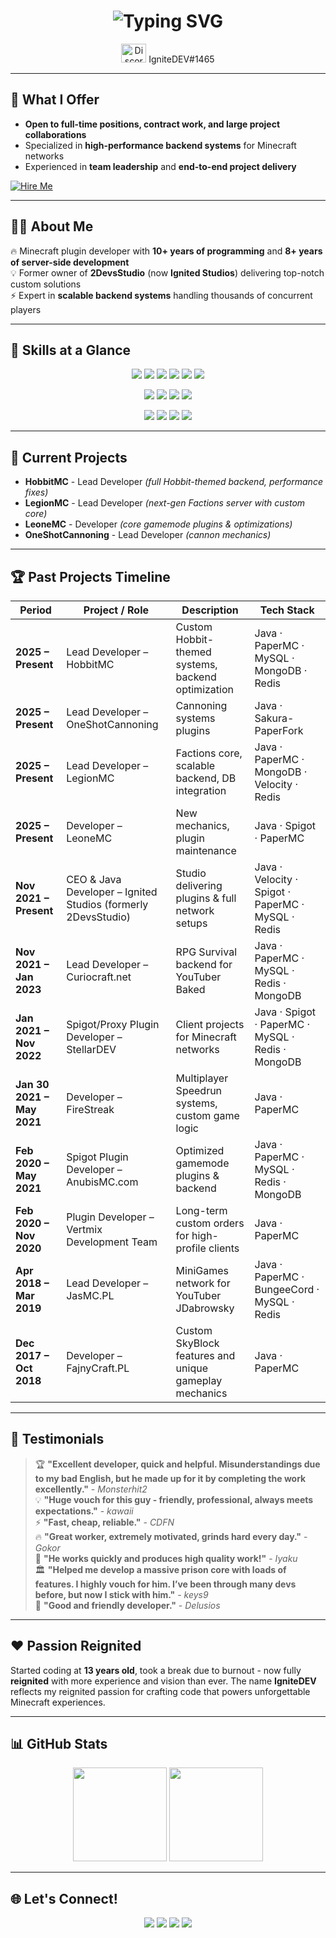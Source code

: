<!-- Hero Section -->
<h1 align="center">
  <img src="https://readme-typing-svg.demolab.com?font=Fira+Code&weight=500&size=28&pause=1000&color=F78B3D&center=true&vCenter=true&width=850&lines=Hi+%F0%9F%91%8B%2C+I'm+Mateusz+Jasi%C5%84ski;aka+IgniteDEV;Minecraft+Plugin+Architect+%26+Backend+Developer;10%2B+Years+of+Programming+Experience;8%2B+Years+of+Minecraft+Development" alt="Typing SVG" />
</h1>

<p align="center">
  <img src="https://raw.githubusercontent.com/rahuldkjain/github-profile-readme-generator/master/src/images/icons/Social/discord.svg" alt="Discord" height="30" width="40" />
  IgniteDEV#1465
</p>

---

## 🤝 What I Offer
- **Open to full-time positions, contract work, and large project collaborations**  
- Specialized in **high-performance backend systems** for Minecraft networks  
- Experienced in **team leadership** and **end-to-end project delivery**  

[![Hire Me](https://img.shields.io/badge/Email-ignitedevcontact%40gmail.com-red?style=for-the-badge&logo=gmail&logoColor=white)](mailto:ignitedevcontact@gmail.com)

---

## 👨‍💻 About Me  
🔥 Minecraft plugin developer with **10+ years of programming** and **8+ years of server-side development**  
💡 Former owner of **2DevsStudio** (now **Ignited Studios**) delivering top-notch custom solutions  
⚡ Expert in **scalable backend systems** handling thousands of concurrent players  

---

## 🧩 Skills at a Glance

<p align="center">
  <img src="https://img.shields.io/badge/Java-%23f89820.svg?style=for-the-badge&logo=openjdk&logoColor=white" />
  <img src="https://img.shields.io/badge/C%23-239120.svg?style=for-the-badge&logo=c-sharp&logoColor=white" />
  <img src="https://img.shields.io/badge/Node.js-339933?style=for-the-badge&logo=node.js&logoColor=white" />
  <img src="https://img.shields.io/badge/PHP-777BB4?style=for-the-badge&logo=php&logoColor=white" />
  <img src="https://img.shields.io/badge/Unity-000000?style=for-the-badge&logo=unity&logoColor=white" />
  <img src="https://img.shields.io/badge/Unreal-0E1128?style=for-the-badge&logo=unreal-engine&logoColor=white" />
</p>

<p align="center">
  <img src="https://img.shields.io/badge/MySQL-4479A1?style=for-the-badge&logo=mysql&logoColor=white" />
  <img src="https://img.shields.io/badge/PostgreSQL-316192?style=for-the-badge&logo=postgresql&logoColor=white" />
  <img src="https://img.shields.io/badge/MongoDB-47A248?style=for-the-badge&logo=mongodb&logoColor=white" />
  <img src="https://img.shields.io/badge/Redis-DC382D?style=for-the-badge&logo=redis&logoColor=white" />
</p>

<p align="center">
  <img src="https://img.shields.io/badge/Spigot-ED8106?style=for-the-badge&logo=spigotmc&logoColor=white" />
  <img src="https://img.shields.io/badge/PaperMC-white?style=for-the-badge&logo=java&logoColor=black" />
  <img src="https://img.shields.io/badge/BungeeCord-blue?style=for-the-badge&logo=java&logoColor=white" />
  <img src="https://img.shields.io/badge/Velocity-black?style=for-the-badge&logo=java&logoColor=white" />
</p>

---

## 🚀 Current Projects
- **HobbitMC** - Lead Developer *(full Hobbit-themed backend, performance fixes)*  
- **LegionMC** - Lead Developer *(next-gen Factions server with custom core)*  
- **LeoneMC** - Developer *(core gamemode plugins & optimizations)*  
- **OneShotCannoning** - Lead Developer *(cannon mechanics)*  

---

## 🏆 Past Projects Timeline

| Period                     | Project / Role                                   | Description                                                      | Tech Stack                                         |
|----------------------------|-------------------------------------------------|------------------------------------------------------------------|---------------------------------------------------|
| **2025 – Present**         | Lead Developer – HobbitMC                       | Custom Hobbit-themed systems, backend optimization               | Java · PaperMC · MySQL · MongoDB · Redis          |
| **2025 – Present**         | Lead Developer – OneShotCannoning              | Cannoning systems plugins                                         | Java · Sakura-PaperFork                           |
| **2025 – Present**         | Lead Developer – LegionMC                       | Factions core, scalable backend, DB integration                  | Java · PaperMC · MongoDB · Velocity · Redis      |
| **2025 – Present**         | Developer – LeoneMC                             | New mechanics, plugin maintenance                                 | Java · Spigot · PaperMC                           |
| **Nov 2021 – Present**     | CEO & Java Developer – Ignited Studios (formerly 2DevsStudio) | Studio delivering plugins & full network setups | Java · Velocity · Spigot · PaperMC · MySQL · Redis |
| **Nov 2021 – Jan 2023**    | Lead Developer – Curiocraft.net                 | RPG Survival backend for YouTuber Baked                           | Java · PaperMC · MySQL · Redis · MongoDB         |
| **Jan 2021 – Nov 2022**    | Spigot/Proxy Plugin Developer – StellarDEV      | Client projects for Minecraft networks                             | Java · Spigot · PaperMC · MySQL · Redis · MongoDB |
| **Jan 30 2021 – May 2021** | Developer – FireStreak                           | Multiplayer Speedrun systems, custom game logic                  | Java · PaperMC                                    |
| **Feb 2020 – May 2021**    | Spigot Plugin Developer – AnubisMC.com          | Optimized gamemode plugins & backend                               | Java · PaperMC · MySQL · Redis · MongoDB         |
| **Feb 2020 – Nov 2020**    | Plugin Developer – Vertmix Development Team     | Long-term custom orders for high-profile clients                 | Java · PaperMC                                    |
| **Apr 2018 – Mar 2019**    | Lead Developer – JasMC.PL                        | MiniGames network for YouTuber JDabrowsky                         | Java · PaperMC · BungeeCord · MySQL · Redis      |
| **Dec 2017 – Oct 2018**    | Developer – FajnyCraft.PL                        | Custom SkyBlock features and unique gameplay mechanics           | Java · PaperMC                                    |

---

## 💬 Testimonials

> 🏆 **"Excellent developer, quick and helpful. Misunderstandings due to my bad English, but he made up for it by completing the work excellently."** - *Monsterhit2*  
> 💡 **"Huge vouch for this guy - friendly, professional, always meets expectations."** - *kawaii*  
> ⚡ **"Fast, cheap, reliable."** - *CDFN*  
> 🔥 **"Great worker, extremely motivated, grinds hard every day."** - *Gokor*  
> 🚀 **"He works quickly and produces high quality work!"** - *Iyaku*  
> 🏛 **"Helped me develop a massive prison core with loads of features. I highly vouch for him. I’ve been through many devs before, but now I stick with him."** - *keys9*  
> 🤝 **"Good and friendly developer."** - *Delusios*  

---

## ❤️ Passion Reignited
Started coding at **13 years old**, took a break due to burnout - now fully **reignited** with more experience and vision than ever. The name **IgniteDEV** reflects my reignited passion for crafting code that powers unforgettable Minecraft experiences.

---

## 📊 GitHub Stats
<p align="center">
  <img src="https://github-readme-stats.vercel.app/api?username=im-ignitedev&show_icons=true&theme=radical" height="150" />
  <img src="https://github-readme-stats.vercel.app/api/top-langs/?username=im-ignitedev&layout=compact&theme=radical" height="150" />
</p>

---

## 🌐 Let's Connect!
<p align="center">
  <a href="https://www.spigotmc.org/members/2devsstudio.596329/"><img src="https://img.shields.io/badge/SpigotMC-%2300AEEF.svg?style=for-the-badge&logo=spigotmc&logoColor=white" /></a>
  <a href="https://builtbybit.com/members/ignited-studios.289748/"><img src="https://img.shields.io/badge/BuiltByBit-%23FF6B6B.svg?style=for-the-badge&logo=github&logoColor=white" /></a>
  <a href="mailto:ignitedevcontact@gmail.com"><img src="https://img.shields.io/badge/Email-%23EA4335.svg?style=for-the-badge&logo=gmail&logoColor=white" /></a>
  <a href="https://discord.com/users/"><img src="https://img.shields.io/badge/Discord-%237289DA.svg?style=for-the-badge&logo=discord&logoColor=white" /></a>
</p>
